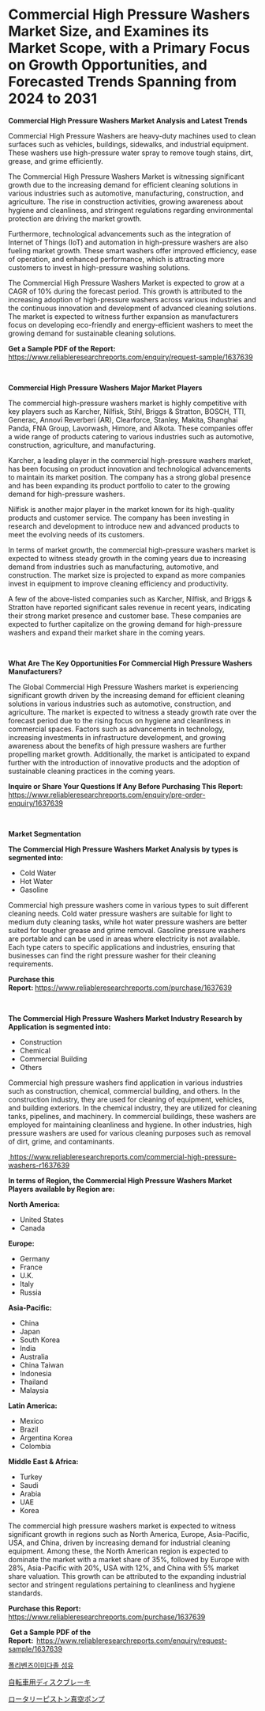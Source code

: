<p><h1>Commercial High Pressure Washers Market Size, and Examines its Market Scope, with a Primary Focus on Growth Opportunities, and Forecasted Trends Spanning from 2024 to 2031</h1></p><p><strong>Commercial High Pressure Washers Market Analysis and Latest Trends</strong></p>
<p><p>Commercial High Pressure Washers are heavy-duty machines used to clean surfaces such as vehicles, buildings, sidewalks, and industrial equipment. These washers use high-pressure water spray to remove tough stains, dirt, grease, and grime efficiently.</p><p>The Commercial High Pressure Washers Market is witnessing significant growth due to the increasing demand for efficient cleaning solutions in various industries such as automotive, manufacturing, construction, and agriculture. The rise in construction activities, growing awareness about hygiene and cleanliness, and stringent regulations regarding environmental protection are driving the market growth.</p><p>Furthermore, technological advancements such as the integration of Internet of Things (IoT) and automation in high-pressure washers are also fueling market growth. These smart washers offer improved efficiency, ease of operation, and enhanced performance, which is attracting more customers to invest in high-pressure washing solutions.</p><p>The Commercial High Pressure Washers Market is expected to grow at a CAGR of 10% during the forecast period. This growth is attributed to the increasing adoption of high-pressure washers across various industries and the continuous innovation and development of advanced cleaning solutions. The market is expected to witness further expansion as manufacturers focus on developing eco-friendly and energy-efficient washers to meet the growing demand for sustainable cleaning solutions.</p></p>
<p><strong>Get a Sample PDF of the Report:&nbsp;</strong> <a href="https://www.reliableresearchreports.com/enquiry/request-sample/1637639">https://www.reliableresearchreports.com/enquiry/request-sample/1637639</a></p>
<p>&nbsp;</p>
<p><strong>Commercial High Pressure Washers Major Market Players</strong></p>
<p><p>The commercial high-pressure washers market is highly competitive with key players such as Karcher, Nilfisk, Stihl, Briggs & Stratton, BOSCH, TTI, Generac, Annovi Reverberi (AR), Clearforce, Stanley, Makita, Shanghai Panda, FNA Group, Lavorwash, Himore, and Alkota. These companies offer a wide range of products catering to various industries such as automotive, construction, agriculture, and manufacturing.</p><p>Karcher, a leading player in the commercial high-pressure washers market, has been focusing on product innovation and technological advancements to maintain its market position. The company has a strong global presence and has been expanding its product portfolio to cater to the growing demand for high-pressure washers.</p><p>Nilfisk is another major player in the market known for its high-quality products and customer service. The company has been investing in research and development to introduce new and advanced products to meet the evolving needs of its customers.</p><p>In terms of market growth, the commercial high-pressure washers market is expected to witness steady growth in the coming years due to increasing demand from industries such as manufacturing, automotive, and construction. The market size is projected to expand as more companies invest in equipment to improve cleaning efficiency and productivity.</p><p>A few of the above-listed companies such as Karcher, Nilfisk, and Briggs & Stratton have reported significant sales revenue in recent years, indicating their strong market presence and customer base. These companies are expected to further capitalize on the growing demand for high-pressure washers and expand their market share in the coming years.</p></p>
<p>&nbsp;</p>
<p><strong>What Are The Key Opportunities For Commercial High Pressure Washers Manufacturers?</strong></p>
<p><p>The Global Commercial High Pressure Washers market is experiencing significant growth driven by the increasing demand for efficient cleaning solutions in various industries such as automotive, construction, and agriculture. The market is expected to witness a steady growth rate over the forecast period due to the rising focus on hygiene and cleanliness in commercial spaces. Factors such as advancements in technology, increasing investments in infrastructure development, and growing awareness about the benefits of high pressure washers are further propelling market growth. Additionally, the market is anticipated to expand further with the introduction of innovative products and the adoption of sustainable cleaning practices in the coming years.</p></p>
<p><strong>Inquire or Share Your Questions If Any Before Purchasing This Report:</strong> <a href="https://www.reliableresearchreports.com/enquiry/pre-order-enquiry/1637639">https://www.reliableresearchreports.com/enquiry/pre-order-enquiry/1637639</a></p>
<p>&nbsp;</p>
<p><strong>Market Segmentation</strong></p>
<p><strong>The Commercial High Pressure Washers Market Analysis by types is segmented into:</strong></p>
<p><ul><li>Cold Water</li><li>Hot Water</li><li>Gasoline</li></ul></p>
<p><p>Commercial high pressure washers come in various types to suit different cleaning needs. Cold water pressure washers are suitable for light to medium duty cleaning tasks, while hot water pressure washers are better suited for tougher grease and grime removal. Gasoline pressure washers are portable and can be used in areas where electricity is not available. Each type caters to specific applications and industries, ensuring that businesses can find the right pressure washer for their cleaning requirements.</p></p>
<p><strong>Purchase this Report:&nbsp;</strong><a href="https://www.reliableresearchreports.com/purchase/1637639">https://www.reliableresearchreports.com/purchase/1637639</a></p>
<p>&nbsp;</p>
<p><strong>The Commercial High Pressure Washers Market Industry Research by Application is segmented into:</strong></p>
<p><ul><li>Construction</li><li>Chemical</li><li>Commercial Building</li><li>Others</li></ul></p>
<p><p>Commercial high pressure washers find application in various industries such as construction, chemical, commercial building, and others. In the construction industry, they are used for cleaning of equipment, vehicles, and building exteriors. In the chemical industry, they are utilized for cleaning tanks, pipelines, and machinery. In commercial buildings, these washers are employed for maintaining cleanliness and hygiene. In other industries, high pressure washers are used for various cleaning purposes such as removal of dirt, grime, and contaminants.</p></p>
<p><a href="https://www.reliableresearchreports.com/commercial-high-pressure-washers-r1637639">&nbsp;https://www.reliableresearchreports.com/commercial-high-pressure-washers-r1637639</a></p>
<p><strong>In terms of Region, the Commercial High Pressure Washers Market Players available by Region are:</strong></p>
<p>
    <p> <strong> North America: </strong>
        <ul>
            <li>United States</li>
            <li>Canada</li>
        </ul>
        </p> 
    <p> <strong> Europe: </strong>
        <ul>
            <li>Germany</li>
            <li>France</li>
            <li>U.K.</li>
            <li>Italy</li>
            <li>Russia</li>
        </ul>
        </p> 
    <p> <strong> Asia-Pacific: </strong>
        <ul>
            <li>China</li>
            <li>Japan</li>
            <li>South Korea</li>
            <li>India</li>
            <li>Australia</li>
            <li>China Taiwan</li>
            <li>Indonesia</li>
            <li>Thailand</li>
            <li>Malaysia</li>
        </ul>
        </p> 
    <p> <strong> Latin America: </strong>
        <ul>
            <li>Mexico</li>
            <li>Brazil</li>
            <li>Argentina Korea</li>
            <li>Colombia</li>
        </ul>
        </p> 
    <p> <strong> Middle East & Africa: </strong>
        <ul>
            <li>Turkey</li>
            <li>Saudi</li>
            <li>Arabia</li>
            <li>UAE</li>
            <li>Korea</li>
        </ul>
    </p>
    </p>
<p><p>The commercial high pressure washers market is expected to witness significant growth in regions such as North America, Europe, Asia-Pacific, USA, and China, driven by increasing demand for industrial cleaning equipment. Among these, the North American region is expected to dominate the market with a market share of 35%, followed by Europe with 28%, Asia-Pacific with 20%, USA with 12%, and China with 5% market share valuation. This growth can be attributed to the expanding industrial sector and stringent regulations pertaining to cleanliness and hygiene standards.</p></p>
<p><strong>Purchase this Report: </strong><a href="https://www.reliableresearchreports.com/purchase/1637639">https://www.reliableresearchreports.com/purchase/1637639</a></p>
<p>&nbsp;<strong>Get a Sample PDF of the Report:&nbsp;&nbsp;</strong><a href="https://www.reliableresearchreports.com/enquiry/request-sample/1637639">https://www.reliableresearchreports.com/enquiry/request-sample/1637639</a></p>
<p><strong></strong></p>
<p><p><a href="https://medium.com/@aidenreinger/%ED%8F%B4%EB%A6%AC%EB%B2%A4%EC%A7%80%EB%AF%B8%EB%8B%A4%EC%A1%B8-%EC%84%AC%EC%9C%A0-%EC%8B%9C%EC%9E%A5-%EC%8B%9C%EC%9E%A5-cagr-%EC%8B%9C%EC%9E%A5-%EB%8F%99%ED%96%A5-%EB%B0%8F-%EC%84%B1%EC%9E%A5-%EC%A0%84%EB%9E%B5%EC%97%90-%EB%8C%80%ED%95%9C-%ED%86%B5%EC%B0%B0%EB%A0%A5-e64287a3eabd">폴리벤즈이미다졸 섬유</a></p><p><a href="https://medium.com/@kaydenjohns1964/%E8%87%AA%E8%BB%A2%E8%BB%8A%E3%83%87%E3%82%A3%E3%82%B9%E3%82%AF%E3%83%96%E3%83%AC%E3%83%BC%E3%82%AD%E5%B8%82%E5%A0%B4%E8%A6%8F%E6%A8%A1%E3%81%AF-%E4%B8%96%E7%95%8C%E6%A5%AD%E7%95%8C%E3%81%AB%E3%81%8A%E3%81%91%E3%82%8B%E6%9C%80%E9%81%A9%E3%81%AA%E3%83%9E%E3%83%BC%E3%82%B1%E3%83%86%E3%82%A3%E3%83%B3%E3%82%B0%E3%83%81%E3%83%A3%E3%83%8D%E3%83%AB%E3%82%92%E6%98%8E%E3%82%89%E3%81%8B%E3%81%AB%E3%81%97%E3%81%BE%E3%81%99-a8377f6e6f92">自転車用ディスクブレーキ</a></p><p><a href="https://medium.com/@saigekulas/%E3%83%AD%E3%83%BC%E3%82%BF%E3%83%AA%E3%83%BC%E3%83%94%E3%82%B9%E3%83%88%E3%83%B3%E7%9C%9F%E7%A9%BA%E3%83%9D%E3%83%B3%E3%83%97%E5%B8%82%E5%A0%B4-%E3%82%BF%E3%82%A4%E3%83%97-%E3%82%A2%E3%83%97%E3%83%AA%E3%82%B1%E3%83%BC%E3%82%B7%E3%83%A7%E3%83%B3-%E3%81%8A%E3%82%88%E3%81%B3%E5%9C%B0%E7%90%86%E5%88%A5%E3%81%AB%E5%8C%85%E6%8B%AC%E7%9A%84%E3%81%AA%E8%A9%95%E4%BE%A1-9a7fd934d6b5">ロータリーピストン真空ポンプ</a></p></p>